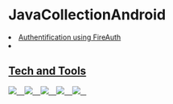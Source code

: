# JavaCollectionAndroid

<u>
  <li>
    Authentification using FireAuth
  </li>
  
  <li></li>
  </ul>


## Tech and Tools
  <img src="https://img.icons8.com/color/48/000000/android-studio--v2.png"/>&nbsp; &nbsp;
  <img src="https://img.icons8.com/fluency/48/000000/android-os.png"/>&nbsp; &nbsp;
  <img src="https://img.icons8.com/color/50/000000/xml-transformer.png"/>&nbsp; &nbsp;
  <img src="https://img.icons8.com/color/50/000000/java-coffee-cup-logo--v2.png"/>&nbsp; &nbsp;
  <img src="https://img.icons8.com/color/48/000000/firebase.png"/>&nbsp; &nbsp;

